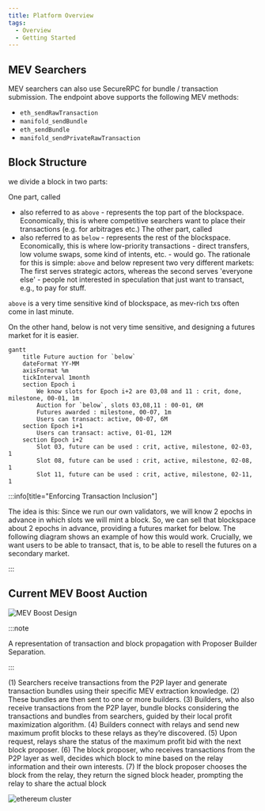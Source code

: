 ```yaml
---
title: Platform Overview
tags:
  - Overview
  - Getting Started
---
```


## **MEV Searchers**

MEV searchers can also use SecureRPC for bundle / transaction submission. The endpoint above
supports the following MEV methods:

- `eth_sendRawTransaction`
- `manifold_sendBundle`
- `eth_sendBundle`
- `manifold_sendPrivateRawTransaction`


## Block Structure

we divide a block in two parts:

One part, called

- also referred to as `above` - represents the top part of the blockspace. Economically, this is
  where competitive searchers want to place their transactions (e.g. for arbitrages etc.) The other
  part, called
- also referred to as `below` - represents the rest of the blockspace. Economically, this is where
  low-priority transactions - direct transfers, low volume swaps, some kind of intents, etc. - would
  go. The rationale for this is simple: `above` and below represent two very different markets: The
  first serves strategic actors, whereas the second serves 'everyone else' - people not interested
  in speculation that just want to transact, e.g., to pay for stuff.

`above` is a very time sensitive kind of blockspace, as mev-rich txs often come in last minute.

On the other hand, below is not very time sensitive, and designing a futures market for it is
easier.

```mermaid
gantt
    title Future auction for `below`
    dateFormat YY-MM
    axisFormat %m
    tickInterval 1month
    section Epoch i
        We know slots for Epoch i+2 are 03,08 and 11 : crit, done, milestone, 00-01, 1m
        Auction for `below`, slots 03,08,11 : 00-01, 6M
        Futures awarded : milestone, 00-07, 1m
        Users can transact: active, 00-07, 6M
    section Epoch i+1
        Users can transact: active, 01-01, 12M
    section Epoch i+2
        Slot 03, future can be used : crit, active, milestone, 02-03, 1
        Slot 08, future can be used : crit, active, milestone, 02-08, 1
        Slot 11, future can be used : crit, active, milestone, 02-11, 1
```

:::info[title="Enforcing Transaction Inclusion"]

The idea is this: Since we run our own validators, we will know 2 epochs in advance in which slots
we will mint a block. So, we can sell that blockspace about 2 epochs in advance, providing a futures
market for below. The following diagram shows an example of how this would work. Crucially, we want
users to be able to transact, that is, to be able to resell the futures on a secondary market.

:::

## Current MEV Boost Auction

![MEV Boost Design](/img/mev_boost_overview.png)

:::note

A representation of transaction and block propagation with Proposer Builder Separation.

:::

(1) Searchers receive transactions from the P2P layer and generate transaction bundles using their
specific MEV extraction knowledge. (2) These bundles are then sent to one or more builders. (3)
Builders, who also receive transactions from the P2P layer, bundle blocks considering the
transactions and bundles from searchers, guided by their local profit maximization algorithm. (4)
Builders connect with relays and send new maximum profit blocks to these relays as they’re
discovered. (5) Upon request, relays share the status of the maximum profit bid with the next block
proposer. (6) The block proposer, who receives transactions from the P2P layer as well, decides
which block to mine based on the relay information and their own interests. (7) If the block
proposer chooses the block from the relay, they return the signed block header, prompting the relay
to share the actual block

![ethereum cluster](/img/ethereum_cluster.svg)
